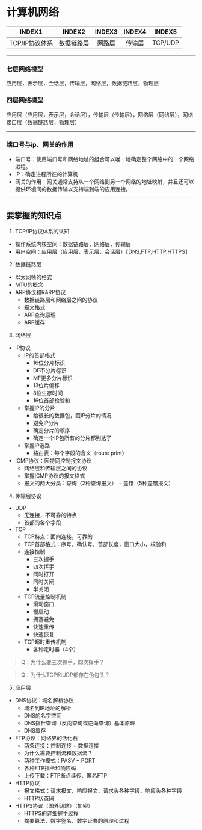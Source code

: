 # 计算机网络

| INDEX1 | INDEX2 | INDEX3 | INDEX4 | INDEX5 |
| :----: | :----: | :----: | :----: | :----: |
| TCP/IP协议体系 | 数据链路层 | 网路层 | 传输层 | TCP/UDP |


***

### 七层网络模型
应用层，表示层，会话层，传输层，网络层，数据链路层，物理层

### 四层网络模型
应用层（应用层，表示层，会话层），传输层（传输层），网络层（网络层），网络接口层（数据链路层，物理层）

***

### 端口号与ip、网关的作用
* 端口号：使用端口号和网络地址的组合可以唯一地确定整个网络中的一个网络进程。
* IP：确定进程所在的计算机
* 网关的作用：网关通常支持从一个网络到另一个网络的地址映射，并且还可以提供环境间的数据传输以支持端到端的应用连接。

***

## 要掌握的知识点
1. TCP/IP协议体系的认知
* 操作系统内核空间：数据链路层，网络层，传输层
* 用户空间：应用层（应用层，表示层，会话层）【DNS,FTP,HTTP,HTTPS】
2. 数据链路层
* 以太网帧的格式
* MTU的概念
* ARP协议和RARP协议
  * 数据链路层和网络层之间的协议
  * 报文格式
  * ARP查询原理
  * ARP缓存
3. 网络层
* IP协议
  * IP的首部格式
    * 16位分片标识
    * DF不分片标识
    * MF更多分片标识
    * 13位片偏移
    * 8位生存时间
    * 16位首部检验和
  * 掌握IP的分片
    * 给很长的数据包，画IP分片的情况
    * 避免IP分片
    * 确定分片的顺序
    * 确定一个IP包所有的分片都到达了
  * 掌握IP选路
    * 路由表：每个字段的含义（route print）
* ICMP协议：因特网控制报文协议
  * 网络层和传输层之间的协议
  * 掌握ICMP协议的报文格式
  * 报文的两大分类：查询（2种查询报文） + 差错（5种差错报文）
4. 传输层协议
* UDP
  * 无连接，不可靠的特点
  * 首部的各个字段
* TCP
  * TCP特点：面向连接，可靠的
  * TCP首部格式：序号，确认号，首部长度，窗口大小，校验和
  * 连接控制
    * 三次握手
    * 四次挥手
    * 同时打开
    * 同时关闭
    * 半关闭
  * TCP流量控制机制
    * 滑动窗口
    * 慢启动
    * 拥塞避免
    * 快速重传
    * 快速恢复
  * TCP超时重传机制
    * 各种定时器（4个）
>Q：为什么要三次握手，四次挥手？

>Q：为什么TCP和UDP都存在伪包头？

5. 应用层
* DNS协议：域名解析协议
  * 域名到IP地址的解析
  * DNS的名字空间
  * DNS指针查询（反向查询或逆向查询）基本原理
  * DNS缓存
* FTP协议：网络界的活化石
  * 两条连接：控制连接 + 数据连接
  * 为什么需要控制流和数据流？
  * 两种工作模式：PASV + PORT
  * 各种FTP指令和响应码
  * 上传下载：FTP断点续传、匿名FTP
* HTTP协议
  * 报文格式：请求报文、响应报文、请求头各种字段、响应头各种字段
  * HTTP状态码
* HTTPS协议（国外网站）（加密）
  * HTTPS的详细握手过程
  * 摘要算法、数字签名、数字证书的原理和过程
